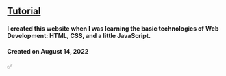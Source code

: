 ## [Tutorial](https://www.youtube.com/watch?v=Eg060ApBhT4)

#### I created this website when I was learning the basic technologies of Web Development: HTML, CSS, and a little JavaScript.

#### Created on August 14, 2022

✅

